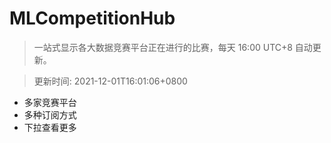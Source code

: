 # MLCompetitionHub

> 一站式显示各大数据竞赛平台正在进行的比赛，每天 16:00 UTC+8 自动更新。
  
> 更新时间: 2021-12-01T16:01:06+0800 

* 多家竞赛平台
* 多种订阅方式
* 下拉查看更多